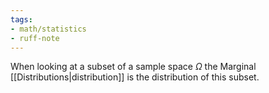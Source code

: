 ```yaml
---
tags:
- math/statistics
- ruff-note
---
```

When looking at a subset of a sample space $\Omega$ the Marginal [[Distributions|distribution]] is the distribution of this subset.

